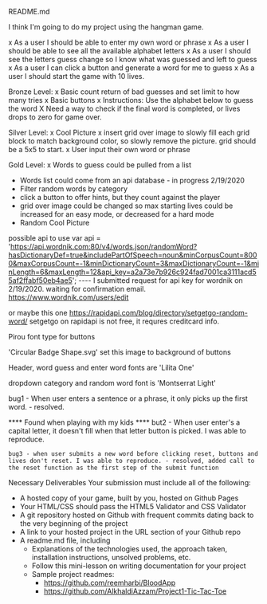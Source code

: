 README.md


I think I'm going to do my project using the hangman game.

x As a user I should be able to enter my own word or phrase
x As a user I should be able to see all the available alphabet letters
x As a user I should see the letters guess change so I know what was guessed and left to guess
x As a user I can click a button and generate a word for me to guess
x As a user I should start the game with 10 lives.

Bronze Level:
x Basic count return of bad guesses and set limit to how many tries
x Basic buttons
x Instructions: Use the alphabet below to guess the word
X Need a way to check if the final word is completed, or lives drops to zero for game over.

Silver Level:
x Cool Picture
x insert grid over image to slowly fill each grid block to match background color, so slowly remove the picture. grid should be a 5x5 to start. 
x User input their own word or phrase

Gold Level:
x Words to guess could be pulled from a list
- Words list could come from an api database - in progress 2/19/2020
- Filter random words by category 
- click a button to offer hints, but they count against the player
- grid over image could be changed so max starting lives could be increased for an easy mode, or decreased for a hard mode
- Random Cool Picture

possible api to use var api = 'https://api.wordnik.com:80/v4/words.json/randomWord?hasDictionaryDef=true&includePartOfSpeech=noun&minCorpusCount=8000&maxCorpusCount=-1&minDictionaryCount=3&maxDictionaryCount=-1&minLength=6&maxLength=12&api_key=a2a73e7b926c924fad7001ca3111acd55af2ffabf50eb4ae5';
---- I submitted request for api key for wordnik on 2/19/2020. waiting for confirmation email.
https://www.wordnik.com/users/edit



or maybe this one https://rapidapi.com/blog/directory/setgetgo-random-word/
setgetgo on rapidapi is not free, it requres creditcard info.

Pirou font type for buttons


'Circular Badge Shape.svg' set this image to background of buttons

Header, word guess and enter word fonts are 'Lilita One'

dropdown category and random word font is 'Montserrat Light'

<!-- <img src='images/Circular Badge Shape2.svg'/>  -->

bug1 - When user enters a sentence or a phrase, it only picks up the first word. - resolved.

**** Found when playing with my kids ****
    but2 - When user enter's a capital letter, it doesn't fill when that letter button is picked. I was able to reproduce.

    bug3 - when user submits a new word before clicking reset, buttons and lives don't reset. I was able to reproduce. - resolved, added call to the reset function as the first step of the submit function


Necessary Deliverables
Your submission must include all of the following:

- A hosted copy of your game, built by you, hosted on Github Pages
- Your HTML/CSS should pass the HTML5 Validator and CSS Validator
- A git repository hosted on Github with frequent commits dating back to the very beginning of the project
- A link to your hosted project in the URL section of your Github repo
- A readme.md file, including
    - Explanations of the technologies used, the approach taken, installation instructions, unsolved problems, etc.
    - Follow this mini-lesson on writing documentation for your project
    - Sample project readmes:
        - https://github.com/reemharbi/BloodApp
        - https://github.com/AlkhaldiAzzam/Project1-Tic-Tac-Toe